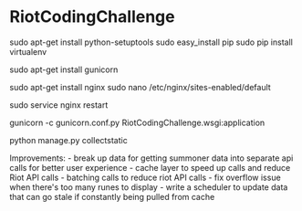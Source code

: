 RiotCodingChallenge
===================
sudo apt-get install python-setuptools
sudo easy_install pip
sudo pip install virtualenv

sudo apt-get install gunicorn

sudo apt-get install nginx
sudo nano /etc/nginx/sites-enabled/default

sudo service nginx restart

gunicorn -c gunicorn.conf.py RiotCodingChallenge.wsgi:application

python manage.py collectstatic

Improvements:
	- break up data for getting summoner data into separate api calls for better user experience
	- cache layer to speed up calls and reduce Riot API calls
	- batching calls to reduce riot API calls
	- fix overflow issue when there's too many runes to display
	- write a scheduler to update data that can go stale if constantly being pulled from cache